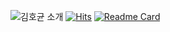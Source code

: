 ![김호균 소개](https://capsule-render.vercel.app/api?type=venom&height=300&color=gradient&text=Input%20text&reversal=false&fontAlign=50&descAlign=44&descAlignY=51)
[![Hits](https://hits.seeyoufarm.com/api/count/incr/badge.svg?url=https%3A%2F%2Fgithub.com%2Fhogyun11&count_bg=%233DC8C4&title_bg=%23555555&icon=furrynetwork.svg&icon_color=%23E7E7E7&title=hits&edge_flat=false)](https://hits.seeyoufarm.com)
[![Readme Card](https://github-readme-stats.vercel.app/api/pin/?username=anuraghazra&repo=github-readme-stats)](https://github.com/hogyun11/github-readme-stats)